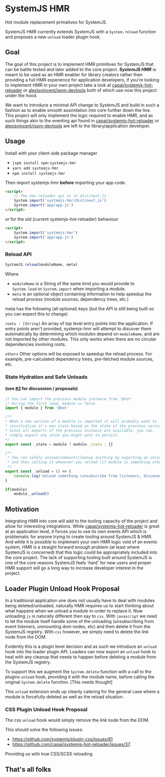 # SystemJS HMR
Hot module replacement primatives for SystemJS.

SystemJS HMR currently extends SystemJS with a ```System.reload``` function and proposes a new `unload` loader plugin hook.

## Goal
The goal of this project is to implement HMR primitives for SystemJS that can be battle tested and later added to the core project.
***SystemJS HMR*** is meant to be used as an HMR enabler for library creators rather then providing a full HMR experience
for application developers, if you're looking to implement HMR in your own project take a look at
[capaj/systemjs-hot-reloader](https://github.com/capaj/systemjs-hot-reloader) or [alexisvincent/jspm-devtools](https://github.com/alexisvincent/jspm-devtools)
both of which use now this project under the hood.

We want to introduce a minimal API change to SystemJS and build in such a fashion as to enable smooth assimilation into core further down the line.
This project will only implement the logic required to enable HMR,
and as such things akin to the eventing api found in [capaj/systemjs-hot-reloader](https://github.com/capaj/systemjs-hot-reloader) 
or [alexisvincent/jspm-devtools](https://github.com/alexisvincent/jspm-devtools) are left to the library/application developer.

## Usage
Install with your client-side package manager
- `jspm install npm:systemjs-hmr`
- `yarn add systemjs-hmr`
- `npm install systemjs-hmr`

Then import systemjs-hmr **before** importing your app code.
```html
<script>
    // The new reloader api is in dist/next.js
    System.import('systemjs-hmr/dist/next.js')
    System.import('app/app.js')
</script>
```

or for the old (current systemjs-hot-reloader) behaviour
```html
<script>
    System.import('systemjs-hmr')
    System.import('app/app.js')
</script>
```


### Reload API
```js
SystemJS.reload(moduleName, meta)
```
Where
- `moduleName` is a String of the same kind you would provide to ```System.load``` or ```System.import``` when importing a module.
- `meta` is an optional object containing information to help speedup the reload process (module sources, dependency trees, etc.)

meta has the following (all optional) keys (but the API is still being built so you can expect this to change)

`roots : [String]`
An array of top level entry points into the application. If entry points aren't provided, systemjs-hmr will attempt to discover them
automatically by determining which modules depend on `moduleName`, and are not imported by other modules. This only works when there are
no circular dependencies involving roots.

`others` Other options will be exposed to speedup the reload process. For example, pre-calculated dependency trees, pre-fetched module sources, etc.

### State Hydration and Safe Unloads 
#### (see [#2](https://github.com/alexisvincent/systemjs-hmr/issues/2) for discussion / proposals)

```javascript
// You can import the previous module instance from '@hot'
// During the first load, module == false
import { module } from '@hot'

/** 
* When a new version of a module is imported it will probably want to 
* reinitialize it's own state based on the state of the previous version.
* Since all exports of the previous instance are available, you can 
* simply export any state you might want to persist.
*/
export const _state = module ? module._state : {}

/**
 * You can safely unload/unmount/cleanup anything by exporting an unload function
 * and then calling it whenever you reload (if module is something other then false)
 */
export const _unload = () => {
    console.log('Unload something (unsubscribe from listeners, disconnect from socket, etc...)')
}

if(module)
    module._unload()

```

## Motivation
Integrating HMR into core will add to the tooling capacity of the project and allow for interesting integrations.
While [capaj/systemjs-hot-reloader](https://github.com/capaj/systemjs-hot-reloader) is great at an application level,
it forces you to use its own events API which is problematic for anyone trying to create tooling around SystemJS & HMR.
And while it is possible to implement your own HMR logic void of an events system, HMR is a straight forward enough problem
(at least where SystemJS is concerned) that this logic could be appropriately included into the core project.
The lack of supporting tooling built around SystemJS is one of the core reasons SystemJS feels 'hard'
for new users and proper HMR support will go a long way to increase developer interest in the project.

## Loader Plugin Unload Hook Proposal
In a traditional application one does not usually have to deal with modules being deleted/unloaded, naturally HMR requires
us to start thinking about what happens when we unload a module in-order to replace it. Now unloading ```js``` is naturally
different then say to ```css```. With ```javascript``` we need to let the module itself handle some of the unloading
(unsubscribing from event listeners, unmounting dom nodes, etc) and then delete it from the SystemJS registry.
With ```css``` however, we simply need to delete the *link* node from the DOM.

Evidently this is a plugin level decision and as such we introduce an ```unload``` hook into the loader plugin API. Loaders can now export
an ```unload``` hook to heal with any cleanup that needs to happen before deleting a module from the SystemJS registry.

To support this we augment the ```System.delete``` function with a call to the plugins ```unload```
hook, providing it with the module name, before calling the original ```System.delete``` function. [This needs thought]

This ```unload``` extension ends up cleanly catering for the general case where a module is forcefully deleted as well as the reload situation.

### CSS Plugin Unload Hook Proposal

The css ```unload``` hook would simply remove the *link* node from the DOM.

This should solve the following issues:
- https://github.com/systemjs/plugin-css/issues/81
- https://github.com/capaj/systemjs-hot-reloader/issues/37.

Providing us with true CSS/SCSS reloading.

## That's all folks
